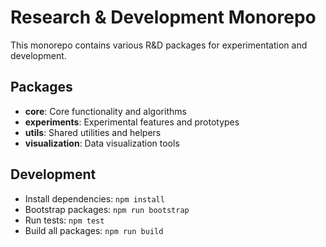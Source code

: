 # Research & Development Monorepo

This monorepo contains various R&D packages for experimentation and development.

## Packages

- **core**: Core functionality and algorithms
- **experiments**: Experimental features and prototypes
- **utils**: Shared utilities and helpers
- **visualization**: Data visualization tools

## Development

- Install dependencies: `npm install`
- Bootstrap packages: `npm run bootstrap`
- Run tests: `npm test`
- Build all packages: `npm run build`
